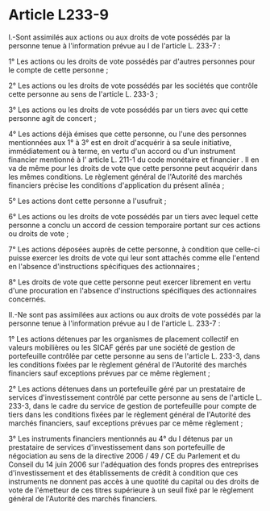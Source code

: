 # Article L233-9

I.-Sont assimilés aux actions ou aux droits de vote possédés par la personne tenue à l'information prévue au I de l'article L. 233-7 :

1° Les actions ou les droits de vote possédés par d'autres personnes pour le compte de cette personne ;

2° Les actions ou les droits de vote possédés par les sociétés que contrôle cette personne au sens de l'article L. 233-3 ;

3° Les actions ou les droits de vote possédés par un tiers avec qui cette personne agit de concert ;

4° Les actions déjà émises que cette personne, ou l'une des personnes mentionnées aux 1° à 3° est en droit d'acquérir à sa seule initiative, immédiatement ou à terme, en vertu d'un accord ou d'un instrument financier mentionné à l' article L. 211-1 du code monétaire et financier . Il en va de même pour les droits de vote que cette personne peut acquérir dans les mêmes conditions. Le règlement général de l'Autorité des marchés financiers précise les conditions d'application du présent alinéa ;

5° Les actions dont cette personne a l'usufruit ;

6° Les actions ou les droits de vote possédés par un tiers avec lequel cette personne a conclu un accord de cession temporaire portant sur ces actions ou droits de vote ;

7° Les actions déposées auprès de cette personne, à condition que celle-ci puisse exercer les droits de vote qui leur sont attachés comme elle l'entend en l'absence d'instructions spécifiques des actionnaires ;

8° Les droits de vote que cette personne peut exercer librement en vertu d'une procuration en l'absence d'instructions spécifiques des actionnaires concernés.

II.-Ne sont pas assimilées aux actions ou aux droits de vote possédés par la personne tenue à l'information prévue au I de l'article L. 233-7 :

1° Les actions détenues par les organismes de placement collectif en valeurs mobilières ou les SICAF gérés par une société de gestion de portefeuille contrôlée par cette personne au sens de l'article L. 233-3, dans les conditions fixées par le règlement général de l'Autorité des marchés financiers sauf exceptions prévues par ce même règlement ;

2° Les actions détenues dans un portefeuille géré par un prestataire de services d'investissement contrôlé par cette personne au sens de l'article L. 233-3, dans le cadre du service de gestion de portefeuille pour compte de tiers dans les conditions fixées par le règlement général de l'Autorité des marchés financiers, sauf exceptions prévues par ce même règlement ;

3° Les instruments financiers mentionnés au 4° du I détenus par un prestataire de services d'investissement dans son portefeuille de négociation au sens de la directive 2006 / 49 / CE du Parlement et du Conseil du 14 juin 2006 sur l'adéquation des fonds propres des entreprises d'investissement et des établissements de crédit à condition que ces instruments ne donnent pas accès à une quotité du capital ou des droits de vote de l'émetteur de ces titres supérieure à un seuil fixé par le règlement général de l'Autorité des marchés financiers.
